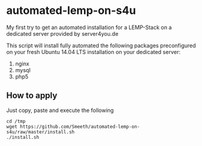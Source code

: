 # automated-lemp-on-s4u
My first try to get an automated installation for a LEMP-Stack on a dedicated server provided by server4you.de

This script will install fully automated the following packages preconfigured on your fresh Ubuntu 14.04 LTS installation on your dedicated server:

1. nginx
1. mysql
1. php5

## How to apply
Just copy, paste and execute the following

	cd /tmp
	wget https://github.com/Smeeth/automated-lemp-on-s4u/raw/master/install.sh
	./install.sh